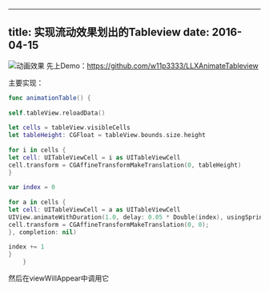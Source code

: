 
---
title: 实现流动效果划出的Tableview
date: 2016-04-15
---
  ![动画效果][1]
  先上Demo：https://github.com/w11p3333/LLXAnimateTableview
<!--more-->


  [1]: http://7xtc17.com2.z0.glb.clouddn.com/flowTableView.gif

主要实现：
```swift
func animationTable() {
    
self.tableView.reloadData()
    
let cells = tableView.visibleCells
let tableHeight: CGFloat = tableView.bounds.size.height
    
for i in cells {
let cell: UITableViewCell = i as UITableViewCell
cell.transform = CGAffineTransformMakeTranslation(0, tableHeight)
}
    
var index = 0
    
for a in cells {
let cell: UITableViewCell = a as UITableViewCell
UIView.animateWithDuration(1.0, delay: 0.05 * Double(index), usingSpringWithDamping: 0.8, initialSpringVelocity: 0, options: [], animations: {
cell.transform = CGAffineTransformMakeTranslation(0, 0);
}, completion: nil)
    
index += 1
}
    }
```
然后在viewWillAppear中调用它